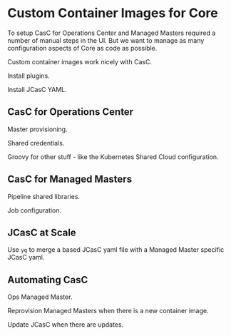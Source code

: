 # Custom Container Images for Core

To setup CasC for Operations Center and Managed Masters required a number of manual steps in the UI. But we want to manage as many configuration aspects of Core as code as possible.

Custom container images work nicely with CasC.

Install plugins.

Install JCasC YAML.

## CasC for Operations Center

Master provisioning.

Shared credentials.

Groovy for other stuff - like the Kubernetes Shared Cloud configuration.

## CasC for Managed Masters

Pipeline shared libraries.

Job configuration.

## JCasC at Scale

Use `yq` to merge a based JCasC yaml file with a Managed Master specific JCasC yaml.

## Automating CasC

Ops Managed Master.

Reprovision Managed Masters when there is a new container image.

Update JCasC when there are updates.